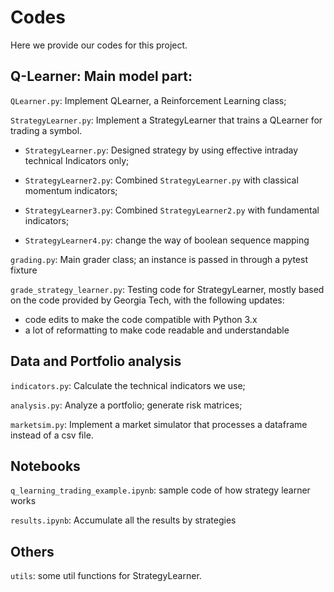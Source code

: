 # Codes

Here we provide our codes for this project.

## Q-Learner: Main model part:

`QLearner.py`: Implement QLearner, a Reinforcement Learning class;

`StrategyLearner.py`: Implement a StrategyLearner that trains a QLearner for trading a symbol.

- `StrategyLearner.py`: Designed strategy by using effective intraday technical Indicators only;

- `StrategyLearner2.py`: Combined `StrategyLearner.py` with classical momentum indicators;

- `StrategyLearner3.py`: Combined `StrategyLearner2.py` with fundamental indicators;

- `StrategyLearner4.py`: change the way of boolean sequence mapping

`grading.py`: Main grader class; an instance is passed in through a pytest fixture

`grade_strategy_learner.py`: Testing code for StrategyLearner, mostly based on the code provided by Georgia Tech, with the following updates:

- code edits to make the code compatible with Python 3.x
- a lot of reformatting to make code readable and understandable

## Data and Portfolio analysis

`indicators.py`: Calculate the technical indicators we use;

`analysis.py`: Analyze a portfolio; generate risk matrices;

`marketsim.py`: Implement a market simulator that processes a dataframe instead of 
a csv file.

## Notebooks

`q_learning_trading_example.ipynb`: sample code of how strategy learner works

`results.ipynb`: Accumulate all the results by strategies

## Others

`utils`: some util functions for StrategyLearner.

